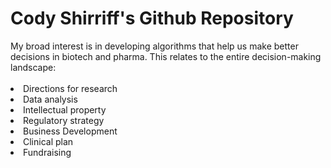 <h1> Cody Shirriff's Github Repository </h1>

<body>
 My broad interest is in developing algorithms that help us make better decisions in biotech and pharma. This relates to the entire decision-making landscape:
<br></br>
<li>Directions for research </li>
<li>Data analysis </li>
<li>Intellectual property </li>
<li>Regulatory strategy </li>
<li>Business Development </li>
<li>Clinical plan </li>
<li>Fundraising </li>
 
 </body>
<!---
csshirri/csshirri is a ✨ special ✨ repository because its `README.md` (this file) appears on your GitHub profile.
You can click the Preview link to take a look at your changes.
--->
